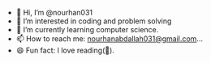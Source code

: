 - 👋 Hi, I’m @nourhan031
- 👀 I’m interested in coding and problem solving
- 🌱 I’m currently learning computer science.
- 📫 How to reach me: nourhanabdallah031@gmail.com...
- 😄 Fun fact: I love reading(📖).

<!---
nourhan031/nourhan031 is a ✨ special ✨ repository because its `README.md` (this file) appears on your GitHub profile.
You can click the Preview link to take a look at your changes.
--->
